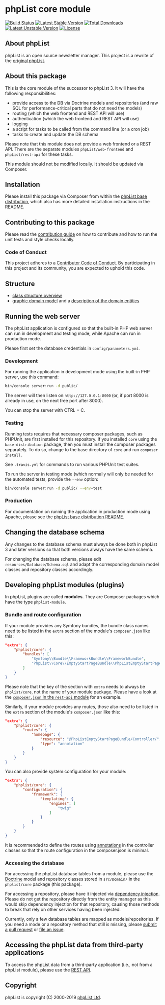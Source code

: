 # phpList core module

[![Build Status](https://travis-ci.com/phpList/core.svg?branch=master)](https://travis-ci.com/phpList/core)
[![Latest Stable Version](https://poser.pugx.org/phplist/core/v/stable.svg)](https://packagist.org/packages/phpList/core)
[![Total Downloads](https://poser.pugx.org/phplist/core/downloads.svg)](https://packagist.org/packages/phpList/core)
[![Latest Unstable Version](https://poser.pugx.org/phplist/core/v/unstable.svg)](https://packagist.org/packages/phpList/core)
[![License](https://poser.pugx.org/phplist/core/license.svg)](https://packagist.org/packages/phpList/core)


## About phpList

phpList is an open source newsletter manager. This project is a rewrite of the
[original phpList](https://github.com/phpList/phplist3).


## About this package

This is the core module of the successor to phpList 3. It will have the 
following responsibilities:

* provide access to the DB via Doctrine models and repositories (and raw SQL
  for performance-critical parts that do not need the models)
* routing (which the web frontend and REST API will use)
* authentication (which the web frontend and REST API will use)
* logging
* a script for tasks to be called from the command line (or a cron job)
* tasks to create and update the DB schema

Please note that this module does not provide a web frontend or a REST API.
There are the separate modules `phpList/web-frontend` and `phpList/rest-api`
for these tasks.

This module should not be modified locally. It should be updated via Composer.


## Installation

Please install this package via Composer from within the
[phpList base distribution](https://github.com/phpList/base-distribution),
which also has more detailed installation instructions in the README.


## Contributing to this package

Please read the [contribution guide](.github/CONTRIBUTING.md) on how to
contribute and how to run the unit tests and style checks locally.

### Code of Conduct

This project adheres to a [Contributor Code of Conduct](CODE_OF_CONDUCT.md).
By participating in this project and its community, you are expected to uphold
this code.


## Structure

* [class structure overview](docs/ClassStructure.md)
* [graphic domain model](docs/DomainModel/DomainModel.svg) and
  a [description of the domain entities](docs/DomainModel/Entities.md)


## Running the web server

The phpList application is configured so that the built-in PHP web server can
run in development and testing mode, while Apache can run in production mode.

Please first set the database credentials in `config/parameters.yml`.

### Development

For running the application in development mode using the built-in PHP server,
use this command:

```bash
bin/console server:run -d public/
```

The server will then listen on `http://127.0.0.1:8000` (or, if port 8000 is
already in use, on the next free port after 8000).

You can stop the server with CTRL + C.

### Testing

Running tests requires that necessary composer packages, such as PHPUnit, are
first installed for this repository. If you installed `core` using the 
`base-distribution` package, then you must install the composer packages 
separately. To do so, change to the base directory of `core` and run 
`composer install`.

See `.travis.yml` for commands to run various PHPUnit test suites.

To run the server in testing mode (which normally will only be needed for the
automated tests, provide the `--env` option:

```bash
bin/console server:run -d public/ --env=test
```

### Production

For documentation on running the application in production mode using Apache,
please see the
[phpList base distribution README](https://github.com/phpList/base-distribution).


## Changing the database schema

Any changes to the database schema must always be done both in phpList 3 and
later versions so that both versions always have the same schema.

For changing the database schema, please edit `resources/Database/Schema.sql`
and adapt the corresponding domain model classes and repository classes
accordingly.


## Developing phpList modules (plugins)

In phpList, plugins are called **modules**. They are Composer packages which
have the type `phplist-module`.

### Bundle and route configuration

If your module provides any Symfony bundles, the bundle class names need to be
listed in the `extra` section of the module's `composer.json` like this:

```json
"extra": {
    "phplist/core": {
        "bundles": [
            "Symfony\\Bundle\\FrameworkBundle\\FrameworkBundle",
            "PhpList\\Core\\EmptyStartPageBundle\\PhpListEmptyStartPageBundle"
        ]
    }
}
```

Please note that the key of the section with `extra` needs to always be
`phplist/core`, not the name of your module package. Please have a
look at the
[`composer.json` in the `rest-api` module](https://github.com/phpList/rest-api/blob/master/composer.json)
for an example.

Similarly, if your module provides any routes, those also need to be listed in
the `extra` section of the module's `composer.json` like this:

```json
"extra": {
    "phplist/core": {
        "routes": {
            "homepage": {
                "resource": "@PhpListEmptyStartPageBundle/Controller/",
                "type": "annotation"
            }
        }
    }
}
```

You can also provide system configuration for your module:

```json
"extra": {
    "phplist/core": {
        "configuration": {
            "framework": {
                "templating": {
                    "engines": [
                        "twig"
                    ]
                }
            }
        }
    }
}
```

It is recommended to define the routes using
[annotations](https://symfony.com/doc/current/routing.html#routing-examples)
in the controller classes so that the route configuration in the composer.json
is minimal.

### Accessing the database

For accessing the phpList database tables from a module, please use the
[Doctrine](http://www.doctrine-project.org/) model and repository classes
stored in `src/Domain/` in the `phplist/core` package (this
package).

For accessing a repository, please have it injected via
[dependency injection](https://symfony.com/doc/current/components/dependency_injection.html).
Please do not get the repository directly from the entity manager as this would
skip dependency injection for that repository, causing those methods to break
that rely on other services having been injected.

Currently, only a few database tables are mapped as models/repositories. If you
need a mode or a repository method that still is missing, please
[submit a pull request](https://github.com/phpList/core/pulls) or
[file an issue](https://github.com/phpList/core/issues).


## Accessing the phpList data from third-party applications

To access the phpList data from a third-party application (i.e., not from a
phpList module), please use the
[REST API](https://github.com/phpList/rest-api).


## Copyright

phpList is copyright (C) 2000-2019 [phpList Ltd](https://www.phplist.com/).
